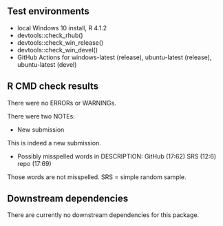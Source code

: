 ## Test environments

* local Windows 10 install, R 4.1.2
* devtools::check_rhub()
* devtools::check_win_release()
* devtools::check_win_devel()
* GitHub Actions for windows-latest (release), ubuntu-latest (release), ubuntu-latest (devel)


## R CMD check results

There were no ERRORs or WARNINGs.

There were two NOTEs:

* New submission

This is indeed a new submission. 

* Possibly misspelled words in DESCRIPTION:
  GitHub (17:62)
  SRS (12:6)
  repo (17:69)

Those words are not misspelled. SRS = simple random sample.


## Downstream dependencies

There are currently no downstream dependencies for this package.
